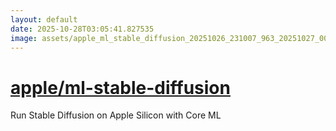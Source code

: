 ```yaml
---
layout: default
date: 2025-10-28T03:05:41.827535
image: assets/apple_ml_stable_diffusion_20251026_231007_963_20251027_002149_694cbf--20251027T012243055--cropped.png
---
```


# [apple/ml-stable-diffusion](https://github.com/apple/ml-stable-diffusion/)

Run Stable Diffusion on Apple Silicon with Core ML
